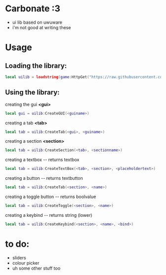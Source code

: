 
# Carbonate :3
 - ui lib based on uwuware
 - i'm not good at writing these

# Usage
## Loading the library:
```lua
local uilib = loadstring(game:HttpGet("https://raw.githubusercontent.com/kedachii/uilib/main/library.lua", true))()
```
## Using the library:
creating the gui **\<gui>**
```lua
local gui = uilib:CreateGUI(<guiname>)
```

creating a tab  **\<tab>**
```lua
local tab = uilib:CreateTab(<gui>, <guiname>)
```

creating a section **\<section>**
```lua
local tab = uilib:CreateSection(<tab>, <sectionname>)
```

creating a textbox -- returns textbox
```lua
local tab = uilib:CreateTextBox(<tab>, <section>, <placeholdertext>)
```

creating a button  -- returns textbutton
```lua
local tab = uilib:CreateTab(<section>, <name>)
```

creating a toggle button  -- returns boolvalue
```lua
local tab = uilib:CreateToggle(<section>, <name>)
```

creating a keybind -- returns string (lower)
```lua
local tab = uilib:CreateKeybind(<section>, <name>, <bind>)
```

# to do:
 - sliders
 - colour picker
 - uh some other stuff too



